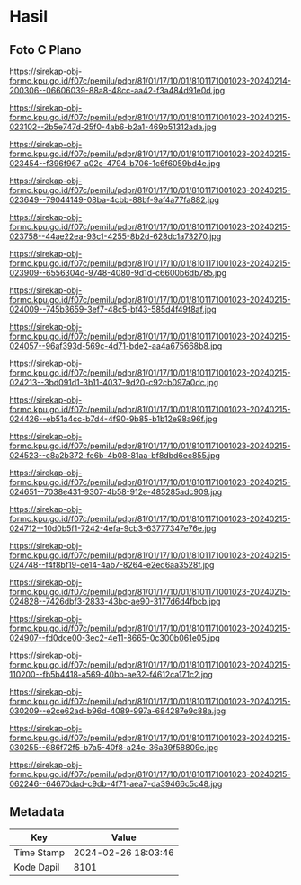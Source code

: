 # Hasil

## Foto C Plano

https://sirekap-obj-formc.kpu.go.id/f07c/pemilu/pdpr/81/01/17/10/01/8101171001023-20240214-200306--06606039-88a8-48cc-aa42-f3a484d91e0d.jpg

https://sirekap-obj-formc.kpu.go.id/f07c/pemilu/pdpr/81/01/17/10/01/8101171001023-20240215-023102--2b5e747d-25f0-4ab6-b2a1-469b51312ada.jpg

https://sirekap-obj-formc.kpu.go.id/f07c/pemilu/pdpr/81/01/17/10/01/8101171001023-20240215-023454--f396f967-a02c-4794-b706-1c6f6059bd4e.jpg

https://sirekap-obj-formc.kpu.go.id/f07c/pemilu/pdpr/81/01/17/10/01/8101171001023-20240215-023649--79044149-08ba-4cbb-88bf-9af4a77fa882.jpg

https://sirekap-obj-formc.kpu.go.id/f07c/pemilu/pdpr/81/01/17/10/01/8101171001023-20240215-023758--44ae22ea-93c1-4255-8b2d-628dc1a73270.jpg

https://sirekap-obj-formc.kpu.go.id/f07c/pemilu/pdpr/81/01/17/10/01/8101171001023-20240215-023909--6556304d-9748-4080-9d1d-c6600b6db785.jpg

https://sirekap-obj-formc.kpu.go.id/f07c/pemilu/pdpr/81/01/17/10/01/8101171001023-20240215-024009--745b3659-3ef7-48c5-bf43-585d4f49f8af.jpg

https://sirekap-obj-formc.kpu.go.id/f07c/pemilu/pdpr/81/01/17/10/01/8101171001023-20240215-024057--96af393d-569c-4d71-bde2-aa4a675668b8.jpg

https://sirekap-obj-formc.kpu.go.id/f07c/pemilu/pdpr/81/01/17/10/01/8101171001023-20240215-024213--3bd091d1-3b11-4037-9d20-c92cb097a0dc.jpg

https://sirekap-obj-formc.kpu.go.id/f07c/pemilu/pdpr/81/01/17/10/01/8101171001023-20240215-024426--eb51a4cc-b7d4-4f90-9b85-b1b12e98a96f.jpg

https://sirekap-obj-formc.kpu.go.id/f07c/pemilu/pdpr/81/01/17/10/01/8101171001023-20240215-024523--c8a2b372-fe6b-4b08-81aa-bf8dbd6ec855.jpg

https://sirekap-obj-formc.kpu.go.id/f07c/pemilu/pdpr/81/01/17/10/01/8101171001023-20240215-024651--7038e431-9307-4b58-912e-485285adc909.jpg

https://sirekap-obj-formc.kpu.go.id/f07c/pemilu/pdpr/81/01/17/10/01/8101171001023-20240215-024712--10d0b5f1-7242-4efa-9cb3-63777347e76e.jpg

https://sirekap-obj-formc.kpu.go.id/f07c/pemilu/pdpr/81/01/17/10/01/8101171001023-20240215-024748--f4f8bf19-ce14-4ab7-8264-e2ed6aa3528f.jpg

https://sirekap-obj-formc.kpu.go.id/f07c/pemilu/pdpr/81/01/17/10/01/8101171001023-20240215-024828--7426dbf3-2833-43bc-ae90-3177d6d4fbcb.jpg

https://sirekap-obj-formc.kpu.go.id/f07c/pemilu/pdpr/81/01/17/10/01/8101171001023-20240215-024907--fd0dce00-3ec2-4e11-8665-0c300b061e05.jpg

https://sirekap-obj-formc.kpu.go.id/f07c/pemilu/pdpr/81/01/17/10/01/8101171001023-20240215-110200--fb5b4418-a569-40bb-ae32-f4612ca171c2.jpg

https://sirekap-obj-formc.kpu.go.id/f07c/pemilu/pdpr/81/01/17/10/01/8101171001023-20240215-030209--e2ce62ad-b96d-4089-997a-684287e9c88a.jpg

https://sirekap-obj-formc.kpu.go.id/f07c/pemilu/pdpr/81/01/17/10/01/8101171001023-20240215-030255--686f72f5-b7a5-40f8-a24e-36a39f58809e.jpg

https://sirekap-obj-formc.kpu.go.id/f07c/pemilu/pdpr/81/01/17/10/01/8101171001023-20240215-062246--64670dad-c9db-4f71-aea7-da39466c5c48.jpg


## Metadata

| Key        | Value               |
| ---------- | ------------------- |
| Time Stamp | 2024-02-26 18:03:46 |
| Kode Dapil | 8101                |



